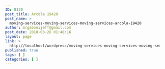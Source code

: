 ```yaml
---
ID: 8120
post_title: Arcola 19420
post_name: >
  moving-services-moving-services-moving-services-arcola-19420
author: mrgabonijeff@gmail.com
post_date: 2018-03-28 01:48:16
layout: page
link: >
  http://localhost/wordpress/moving-services-moving-services-moving-services-arcola-19420/
published: true
tags: [ ]
categories: [ ]
---
```

